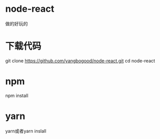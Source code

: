 # node-react
做的好玩的
# 下载代码
git clone https://github.com/yangbogood/node-react.git
cd node-react

# npm 
npm install 

# yarn

yarn或者yarn inslall 
